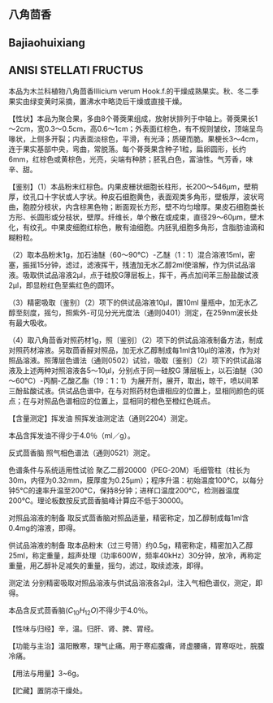 ## 八角茴香

## Bajiaohuixiang

## ANISI STELLATI FRUCTUS

本品为木兰科植物八角茴香Illicium verum Hook.f.的干燥成熟果实。秋、冬二季果实由绿变黄时采摘，置沸水中略烫后干燥或直接干燥。

【性状】本品为聚合果，多由8个蓇葖果组成，放射状排列于中轴上。蓇葖果长1～2cm，宽0.3～0.5cm，高0.6～1cm；外表面红棕色，有不规则皱纹，顶端呈鸟喙状，上侧多开裂；内表面淡棕色，平滑，有光泽；质硬而脆。果梗长3～4cm，连于果实基部中央，弯曲，常脱落。每个蓇葖果含种子1粒，扁卵圆形，长约6mm，红棕色或黄棕色，光亮，尖端有种脐；胚乳白色，富油性。气芳香，味辛、甜。

【鉴别】（1）本品粉末红棕色。内果皮栅状细胞长柱形，长200～546μm，壁稍厚，纹孔口十字状或人字状。种皮石细胞黄色，表面观类多角形，壁极厚，波状弯曲，胞腔分枝状，内含棕黑色物；断面观长方形，壁不均匀增厚。果皮石细胞类长方形、长圆形或分枝状，壁厚。纤维长，单个散在或成束，直径29～60μm，壁木化，有纹孔。中果皮细胞红棕色，散有油细胞。内胚乳细胞多角形，含脂肪油滴和糊粉粒。

（2）取本品粉末1g，加石油醚（60～90℃）-乙醚（1：1）混合溶液15ml，密塞，振摇15分钟，滤过，滤液挥干，残渣加无水乙醇2ml使溶解，作为供试品溶液。吸取供试品溶液2μl，点于硅胶G薄层板上，挥干，再点加间苯三酚盐酸试液2μl，即显粉红色至紫红色的圆环。

（3）精密吸取〔鉴别〕（2）项下的供试品溶液10μl，置10ml 量瓶中，加无水乙醇至刻度，摇匀，照紫外-可见分光光度法（通则0401）测定，在259nm波长处有最大吸收。

（4）取八角茴香对照药材1g，照〔鉴别〕（2）项下的供试品溶液制备方法，制成对照药材溶液。另取茴香醛对照品，加无水乙醇制成每1ml含10μl的溶液，作为对照品溶液。照薄层色谱法（通则0502）试验，吸取〔鉴别〕（2）项下的供试品溶液及上述两种对照溶液各5～10μl，分别点于同一硅胶G 薄层板上，以石油醚（30～60℃）-丙酮-乙酸乙酯（19：1：1）为展开剂，展开，取出，晾干，喷以间苯三酚盐酸试液。供试品色谱中，在与对照药材色谱相应的位置上，显相同颜色的斑点；在与对照品色谱相应的位置上，显相同的橙色至橙红色斑点。

【含量测定】挥发油 照挥发油测定法（通则2204）测定。

本品含挥发油不得少于4.0％（ml／g）。

反式茴香脑 照气相色谱法（通则0521）测定。

色谱条件与系统适用性试验 聚乙二醇20000（PEG-20M）毛细管柱（柱长为30m，内径为0.32mm，膜厚度为0.25μm）；程序升温：初始温度100℃，以每分钟5℃的速率升温至200℃，保持8分钟；进样口温度200℃，检测器温度200℃。理论板数按反式茴香脑峰计算应不低于30000。

对照品溶液的制备 取反式茴香脑对照品适量，精密称定，加乙醇制成每1ml含0.4mg的溶液，即得。

供试品溶液的制备 取本品粉末（过三号筛）约0.5g，精密称定，精密加入乙醇25ml，称定重量，超声处理（功率600W，频率40kHz）30分钟，放冷，再称定重量，用乙醇补足减失的重量，摇匀，滤过，取续滤液，即得。

测定法 分别精密吸取对照品溶液与供试品溶液各2μl，注入气相色谱仪，测定，即得。

本品含反式茴香脑$( C _ { 1 0 } H _ { 1 2 } O )$不得少于4.0％。

【性味与归经】辛，温。归肝、肾、脾、胃经。

【功能与主治】温阳散寒，理气止痛。用于寒疝腹痛，肾虚腰痛，胃寒呕吐，脘腹冷痛。

【用法与用量】3\~6g。

【贮藏】置阴凉干燥处。